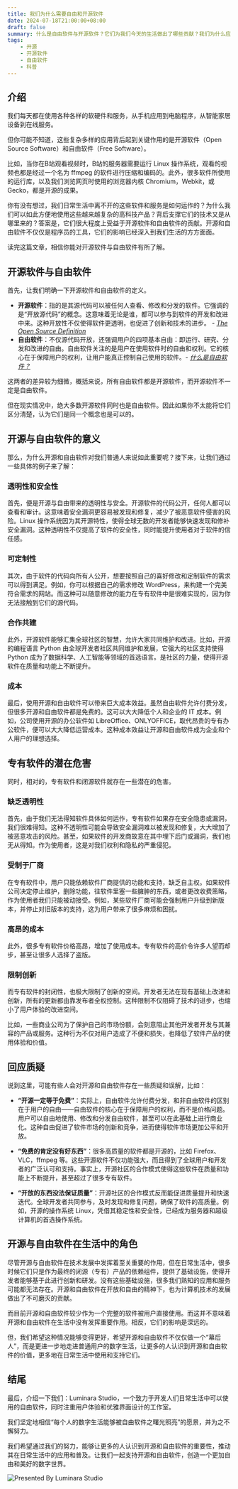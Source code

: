 ```yaml
---
title: 我们为什么需要自由和开源软件
date: 2024-07-18T21:00:00+08:00
draft: false
summary: 什么是自由软件与开源软件？它们为我们今天的生活做出了哪些贡献？我们为什么应该支持它们？
tags:
    - 开源
    - 开源软件
    - 自由软件
    - 科普
---
```


## 介绍

我们每天都在使用各种各样的软硬件和服务，从手机应用到电脑程序，从智能家居设备到在线服务。

但你可能不知道，这些复杂多样的应用背后起到关键作用的是开源软件（Open Source Software）和自由软件（Free Software）。

比如，当你在B站观看视频时，B站的服务器需要运行 Linux 操作系统，观看的视频也都是经过一个名为 ffmpeg 的软件进行压缩和编码的。此外，很多软件所使用的运行库，以及我们浏览网页时使用的浏览器内核 Chromium，Webkit，或 Gecko，都是开源的成果。

你有没有想过，我们日常生活中离不开的这些软件和服务是如何运作的？为什么我们可以如此方便地使用这些越来越复杂的高科技产品？背后支撑它们的技术又是从哪里来的？答案是，它们很大程度上受益于开源软件和自由软件的贡献。开源和自由软件不仅仅是程序员的工具，它们的影响已经深入到我们生活的方方面面。

读完这篇文章，相信你能对开源软件与自由软件有所了解。

## 开源软件与自由软件

首先，让我们明确一下开源软件和自由软件的定义。

- **开源软件**：指的是其源代码可以被任何人查看、修改和分发的软件。它强调的是“开放源代码”的概念。这意味着无论是谁，都可以参与到软件的开发和改进中来。这种开放性不仅使得软件更透明，也促进了创新和技术的进步。 *- [The Open Source Definition](https://opensource.org/osd)*
- **自由软件**：不仅源代码开放，还强调用户的四项基本自由：即运行、研究、分发和改进的自由。自由软件关注的是用户在使用软件时的自由和权利。它的核心在于保障用户的权利，让用户能真正控制自己使用的软件。*- [什么是自由软件？](https://www.gnu.org/philosophy/free-sw.html)*

这两者的差异较为细微，概括来说，所有自由软件都是开源软件，而开源软件不一定是自由软件。

但在现实情况中，绝大多数开源软件同时也是自由软件。因此如果你不太能将它们区分清楚，认为它们是同一个概念也是可以的。

## 开源与自由软件的意义

那么，为什么开源和自由软件对我们普通人来说如此重要呢？接下来，让我们通过一些具体的例子来了解：

### 透明性和安全性

首先，便是开源与自由带来的透明性与安全。开源软件的代码公开，任何人都可以查看和审计。这意味着安全漏洞更容易被发现和修复，减少了被恶意软件侵害的风险。Linux 操作系统因为其开源特性，使得全球无数的开发者能够快速发现和修补安全漏洞。这种透明性不仅提高了软件的安全性，同时能提升使用者对于软件的信任感。

### 可定制性

其次，由于软件的代码向所有人公开，想要按照自己的喜好修改和定制软件的需求可以得到满足。例如，你可以根据自己的需求修改 WordPress，来构建一个完美符合需求的网站。而这种可以随意修改的能力在专有软件中是很难实现的，因为你无法接触到它们的源代码。

### 合作共建

此外，开源软件能够汇集全球社区的智慧，允许大家共同维护和改进。比如，开源的编程语言 Python 由全球开发者社区共同维护和发展，它强大的社区支持使得 Python 成为了数据科学、人工智能等领域的首选语言。是社区的力量，使得开源软件在质量和功能上不断提升。

### 成本

最后，使用开源和自由软件可以带来巨大成本效益。虽然自由软件允许付费分发，但很多开源和自由软件都是免费的。这可以大大降低个人和企业的 IT 成本。例如，公司使用开源的办公软件如 LibreOffice、ONLYOFFICE，取代昂贵的专有办公软件，便可以大大降低运营成本。这种成本效益让开源和自由软件成为企业和个人用户的理想选择。

## 专有软件的潜在危害

同时，相对的，专有软件和闭源软件就存在一些潜在的危害。

### 缺乏透明性

首先，由于我们无法得知软件具体如何运作，专有软件如果存在安全隐患或漏洞，我们很难得知。这种不透明性可能会导致安全漏洞难以被发现和修复，大大增加了被恶意攻击的风险。甚至，如果软件的开发商故意在其中埋下后门或漏洞，我们也无从得知。作为使用者，这是对我们权利和隐私的严重侵犯。

### 受制于厂商

在专有软件中，用户只能依赖软件厂商提供的功能和支持，缺乏自主权。如果软件公司决定停止维护，删除功能，往软件里塞一些臃肿的东西，或者更改收费策略，作为使用者我们只能被动接受。例如，某些软件厂商可能会强制用户升级到新版本，并停止对旧版本的支持，这为用户带来了很多麻烦和困扰。

### 高昂的成本

此外，很多专有软件价格高昂，增加了使用成本。专有软件的高价令许多人望而却步，甚至让很多人选择了盗版。

### 限制创新

而专有软件的封闭性，也极大限制了创新的空间。开发者无法在现有基础上改进和创新，所有的更新都由靠发布者全权控制。这种限制不仅阻碍了技术的进步，也缩小了用户体验的改进空间。

比如，一些商业公司为了保护自己的市场份额，会刻意阻止其他开发者开发与其兼容的产品或服务。这种行为不仅对用户造成了不便和损失，也降低了软件产品的使用体验和价值。

## 回应质疑

说到这里，可能有些人会对开源和自由软件存在一些质疑和误解，比如：

- **“开源一定等于免费”**：实际上，自由软件允许付费分发，和非自由软件的区别在于用户的自由——自由软件的核心在于保障用户的权利，而不是价格问题。用户可以自由地使用、修改和分发自由软件，甚至可以在此基础上进行商业化。这种自由促进了软件市场的创新和竞争，进而使得软件市场更加公平和开放。

- **“免费的肯定没有好东西”**：很多高质量的软件都是开源的，比如 Firefox、VLC，ffmpeg 等。这些开源软件不仅功能强大，而且得到了全球用户和开发者的广泛认可和支持。事实上，开源社区的合作模式使得这些软件在质量和功能上不断提升，甚至超过了很多专有软件。

- **“开放的东西没法保证质量”**：开源社区的合作模式反而能促进质量提升和快速迭代。全球开发者共同参与，及时发现和修复问题，确保了软件的高质量。例如，开源的操作系统 Linux，凭借其稳定性和安全性，已经成为服务器和超级计算机的首选操作系统。

## 开源与自由软件在生活中的角色

尽管开源与自由软件在技术发展中发挥着至关重要的作用，但在日常生活中，很多时候它们只是作为最终的闭源（专有）产品的依赖组件，提供了基础设施，使得开发者能够基于此进行创新和研发。没有这些基础设施，很多我们熟知的应用和服务可能都无法存在。开源和自由软件在开放和自由的精神下，也为计算机技术的发展做出了不可磨灭的贡献。

而目前开源和自由软件较少作为一个完整的软件被用户直接使用。而这并不意味着开源和自由软件在生活中没有发挥重要作用。相反，它们的影响是深远的。

但，我们希望这种情况能够变得更好，希望开源和自由软件不仅仅做一个“幕后人”，而是更进一步地走进普通用户的数字生活，让更多的人认识到开源和自由软件的价值，更多地在日常生活中使用和支持它们。

## 结尾

最后，介绍一下我们：Luminara Studio，一个致力于开发人们日常生活中可以使用的自由软件，同时注重用户体验和优雅界面设计的工作室。

我们坚定地相信“每个人的数字生活能够被自由软件之曙光照亮”的愿景，并为之不懈努力。

我们希望通过我们的努力，能够让更多的人认识到开源和自由软件的重要性，推动其在日常生活中的应用和普及。让我们一起支持开源和自由软件，创造一个更加自由和美好的数字世界。

![Presented By Luminara Studio](/img/PresentedByLuminaraStudio.png)
